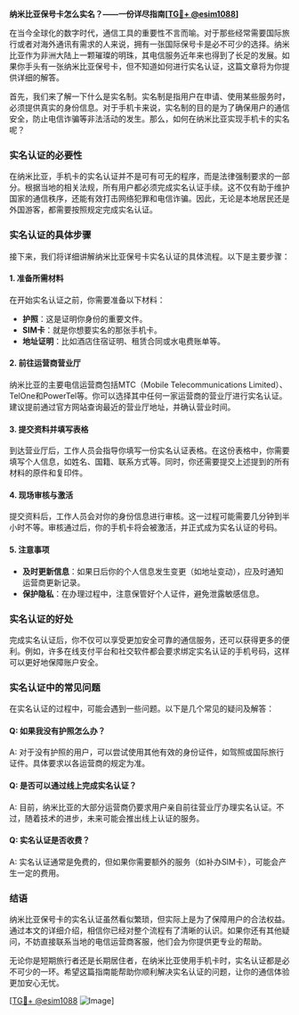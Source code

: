 **纳米比亚保号卡怎么实名？——一份详尽指南[[TG💪+ @esim1088](https://t.me/s/esim1088)]**

在当今全球化的数字时代，通信工具的重要性不言而喻。对于那些经常需要国际旅行或者对海外通讯有需求的人来说，拥有一张国际保号卡是必不可少的选择。纳米比亚作为非洲大陆上一颗璀璨的明珠，其电信服务近年来也得到了长足的发展。如果你手头有一张纳米比亚保号卡，但不知道如何进行实名认证，这篇文章将为你提供详细的解答。

首先，我们来了解一下什么是实名制。实名制是指用户在申请、使用某些服务时，必须提供真实的身份信息。对于手机卡来说，实名制的目的是为了确保用户的通信安全，防止电信诈骗等非法活动的发生。那么，如何在纳米比亚实现手机卡的实名呢？

### 实名认证的必要性

在纳米比亚，手机卡的实名认证并不是可有可无的程序，而是法律强制要求的一部分。根据当地的相关法规，所有用户都必须完成实名认证手续。这不仅有助于维护国家的通信秩序，还能有效打击网络犯罪和电信诈骗。因此，无论是本地居民还是外国游客，都需要按照规定完成实名认证。

### 实名认证的具体步骤

接下来，我们将详细讲解纳米比亚保号卡实名认证的具体流程。以下是主要步骤：

#### 1. 准备所需材料

在开始实名认证之前，你需要准备以下材料：
- **护照**：这是证明你身份的重要文件。
- **SIM卡**：就是你想要实名的那张手机卡。
- **地址证明**：比如酒店住宿证明、租赁合同或水电费账单等。

#### 2. 前往运营商营业厅

纳米比亚的主要电信运营商包括MTC（Mobile Telecommunications Limited）、TelOne和PowerTel等。你可以选择其中任何一家运营商的营业厅进行实名认证。建议提前通过官方网站查询最近的营业厅地址，并确认营业时间。

#### 3. 提交资料并填写表格

到达营业厅后，工作人员会指导你填写一份实名认证表格。在这份表格中，你需要填写个人信息，如姓名、国籍、联系方式等。同时，你还需要提交上述提到的所有材料的原件和复印件。

#### 4. 现场审核与激活

提交资料后，工作人员会对你的身份信息进行审核。这一过程可能需要几分钟到半小时不等。审核通过后，你的手机卡将会被激活，并正式成为实名认证的号码。

#### 5. 注意事项

- **及时更新信息**：如果日后你的个人信息发生变更（如地址变动），应及时通知运营商更新记录。
- **保护隐私**：在办理过程中，注意保管好个人证件，避免泄露敏感信息。

### 实名认证的好处

完成实名认证后，你不仅可以享受更加安全可靠的通信服务，还可以获得更多的便利。例如，许多在线支付平台和社交软件都会要求绑定实名认证的手机号码，这样可以更好地保障账户安全。

### 实名认证中的常见问题

在实名认证的过程中，可能会遇到一些问题。以下是几个常见的疑问及解答：

#### Q: 如果我没有护照怎么办？
A: 对于没有护照的用户，可以尝试使用其他有效的身份证件，如驾照或国际旅行证件。具体要求以各运营商的规定为准。

#### Q: 是否可以通过线上完成实名认证？
A: 目前，纳米比亚的大部分运营商仍要求用户亲自前往营业厅办理实名认证。不过，随着技术的进步，未来可能会推出线上认证的服务。

#### Q: 实名认证是否收费？
A: 实名认证通常是免费的，但如果你需要额外的服务（如补办SIM卡），可能会产生一定的费用。

### 结语

纳米比亚保号卡的实名认证虽然看似繁琐，但实际上是为了保障用户的合法权益。通过本文的详细介绍，相信你已经对整个流程有了清晰的认识。如果你还有其他疑问，不妨直接联系当地的电信运营商客服，他们会为你提供更专业的帮助。

无论你是短期旅行者还是长期居住者，在纳米比亚使用手机卡时，实名认证都是必不可少的一环。希望这篇指南能帮助你顺利解决实名认证的问题，让你的通信体验更加安心无忧。

[[TG💪+ @esim1088](https://t.me/s/esim1088) ![Image](https://i.postimg.cc/4NQfJmqS/Snipaste-2025-05-13-00-14-12.png)]